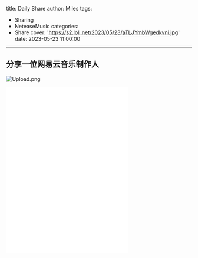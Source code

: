 title: Daily Share
author: Miles
tags:
  - Sharing
  - NeteaseMusic
categories:
  - Share
cover: 'https://s2.loli.net/2023/05/23/aTLJYmbWgedkvni.jpg'
date: 2023-05-23 11:00:00
---
## 分享一位网易云音乐制作人

![Upload.png](https://s2.loli.net/2023/06/06/po9kI6xsfw1tODy.png)

<iframe frameborder="no" border="0" marginwidth="0" marginheight="0" width=330 height=450 src="//music.163.com/outchain/player?type=1&id=162316933&auto=1&height=430"></iframe>

